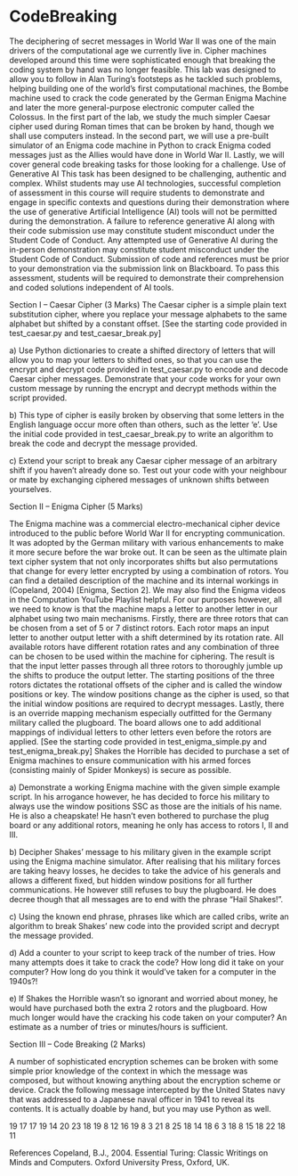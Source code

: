 # CodeBreaking
The deciphering of secret messages in World War II was one of the main drivers of the computational
age we currently live in. Cipher machines developed around this time were sophisticated enough that
breaking the coding system by hand was no longer feasible.
This lab was designed to allow you to follow in Alan Turing’s footsteps as he tackled such problems,
helping building one of the world’s first computational machines, the Bombe machine used to crack
the code generated by the German Enigma Machine and later the more general-purpose electronic
computer called the Colossus.
In the first part of the lab, we study the much simpler Caesar cipher used during Roman times that can
be broken by hand, though we shall use computers instead. In the second part, we will use a pre-built
simulator of an Enigma code machine in Python to crack Enigma coded messages just as the Allies
would have done in World War II. Lastly, we will cover general code breaking tasks for those looking
for a challenge. Use of Generative AI
This task has been designed to be challenging, authentic and complex. Whilst students may use AI
technologies, successful completion of assessment in this course will require students to demonstrate
and engage in specific contexts and questions during their demonstration where the use of generative
Artificial Intelligence (AI) tools will not be permitted during the demonstration. A failure to reference
generative AI along with their code submission use may constitute student misconduct under the
Student Code of Conduct. Any attempted use of Generative AI during the in-person demonstration
may constitute student misconduct under the Student Code of Conduct. Submission of code and
references must be prior to your demonstration via the submission link on Blackboard. To pass this
assessment, students will be required to demonstrate their comprehension and coded solutions
independent of AI tools.


Section I – Caesar Cipher (3 Marks)
The Caesar cipher is a simple plain text substitution cipher, where you replace your message alphabets
to the same alphabet but shifted by a constant offset.
[See the starting code provided in test_caesar.py and test_caesar_break.py]

a) Use Python dictionaries to create a shifted directory of letters that will allow you to map your
letters to shifted ones, so that you can use the encrypt and decrypt code provided in
test_caesar.py to encode and decode Caesar cipher messages. Demonstrate that your code
works for your own custom message by running the encrypt and decrypt methods within the script
provided.

b) This type of cipher is easily broken by observing that some letters in the English language occur
more often than others, such as the letter ‘e’. Use the initial code provided in
test_caesar_break.py to write an algorithm to break the code and decrypt the message
provided.

c) Extend your script to break any Caesar cipher message of an arbitrary shift if you haven’t already
done so. Test out your code with your neighbour or mate by exchanging ciphered messages of
unknown shifts between yourselves.


Section II – Enigma Cipher (5 Marks)

The Enigma machine was a commercial electro-mechanical cipher device introduced to the public
before World War II for encrypting communication. It was adopted by the German military with
various enhancements to make it more secure before the war broke out. It can be seen as the ultimate
plain text cipher system that not only incorporates shifts but also permutations that change for every
letter encrypted by using a combination of rotors. You can find a detailed description of the machine
and its internal workings in (Copeland, 2004) [Enigma, Section 2]. We may also find the Enigma videos
in the Computation YouTube Playlist helpful.
For our purposes however, all we need to know is that the machine maps a letter to another letter in
our alphabet using two main mechanisms. Firstly, there are three rotors that can be chosen from a set
of 5 or 7 distinct rotors. Each rotor maps an input letter to another output letter with a shift
determined by its rotation rate. All available rotors have different rotation rates and any combination
of three can be chosen to be used within the machine for ciphering. The result is that the input letter
passes through all three rotors to thoroughly jumble up the shifts to produce the output letter. The
starting positions of the three rotors dictates the rotational offsets of the cipher and is called the
window positions or key. The window positions change as the cipher is used, so that the initial window
positions are required to decrypt messages. Lastly, there is an override mapping mechanism especially
outfitted for the Germany military called the plugboard. The board allows one to add additional
mappings of individual letters to other letters even before the rotors are applied.
[See the starting code provided in test_enigma_simple.py and test_enigma_break.py]
Shakes the Horrible has decided to purchase a set of Enigma machines to ensure communication with
his armed forces (consisting mainly of Spider Monkeys) is secure as possible.

a) Demonstrate a working Enigma machine with the given simple example script. In his arrogance however, 
he has decided to force his military to always use the window positions SSC
as those are the initials of his name. He is also a cheapskate! He hasn’t even bothered to purchase the 
plug board or any additional rotors, meaning he only has access to rotors I, II and III.

b) Decipher Shakes’ message to his military given in the example script using the Enigma machine
simulator. After realising that his military forces are taking heavy losses, he decides to take the advice of his
generals and allows a different fixed, but hidden window positions for all further communications. He
however still refuses to buy the plugboard. He does decree though that all messages are to end with
the phrase “Hail Shakes!”.

c) Using the known end phrase, phrases like which are called cribs, write an algorithm to break
Shakes’ new code into the provided script and decrypt the message provided.

d) Add a counter to your script to keep track of the number of tries. How many attempts does it take
to crack the code? How long did it take on your computer? How long do you think it would’ve
taken for a computer in the 1940s?!

e) If Shakes the Horrible wasn’t so ignorant and worried about money, he would have purchased
both the extra 2 rotors and the plugboard. How much longer would have the cracking his code
taken on your computer? An estimate as a number of tries or minutes/hours is sufficient.

Section III – Code Breaking (2 Marks)

A number of sophisticated encryption schemes can be broken with some simple prior knowledge of
the context in which the message was composed, but without knowing anything about the encryption
scheme or device.
Crack the following message intercepted by the United States navy that was addressed to a Japanese
naval officer in 1941 to reveal its contents. It is actually doable by hand, but you may use Python as
well.

19 17 17 19 14 20 23 18 19 8 12 16 19 8 3 21 8 25 18 14 18 6 3 18 8 15 18 22 18 11

References
Copeland, B.J., 2004. Essential Turing: Classic Writings on Minds and Computers. Oxford University
Press, Oxford, UK.
